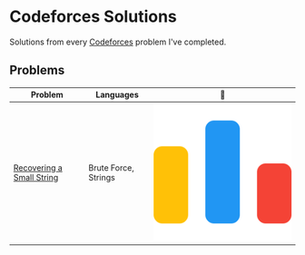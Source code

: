 # Codeforces Solutions
Solutions from every [Codeforces](https://codeforces.com/problemset) problem I've completed.

## Problems
| Problem | Languages | :link: |
| - | - | - |
| [Recovering a Small String](https://github.com/ethanchen2003/Codeforces-Solutions/tree/main/src/Recovering%20a%20Small%20String) | Brute Force, Strings | [![:cat:](icons/code-forces.png)](https://codeforces.com/contest/1931/problem/A)

